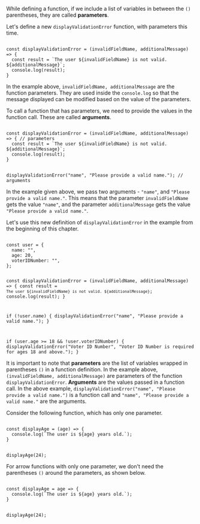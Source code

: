 While defining a function,
if we include a list of variables
in between the `()` parentheses,
they are called **parameters**.

Let's define a new
`displayValidationError` function,
with parameters this time.

<codeblock language="javascript" type="lesson">
<code>
const displayValidationError = (invalidFieldName, additionalMessage) => {
  const result = `The user ${invalidFieldName} is not valid. ${additionalMessage}`;
  console.log(result);
}
</code>
</codeblock>

In the example above,
`invalidFieldName, additionalMessage`
are the function parameters.
They are used inside the
`console.log` so that
the message displayed
can be modified based on
the value of the parameters.

To call a function
that has parameters,
we need to provide the values
in the function call.
These are called **arguments**.

<codeblock language="javascript" type="lesson">
<code>
const displayValidationError = (invalidFieldName, additionalMessage) => { // parameters
  const result = `The user ${invalidFieldName} is not valid. ${additionalMessage}`;
  console.log(result);
}

displayValidationError("name", "Please provide a valid name."); // arguments
</code>
</codeblock>

In the example given above,
we pass two arguments -
`"name"`, and
`"Please provide a valid name."`.
This means that
the parameter `invalidFieldName`
gets the value `"name"`,
and the parameter `additionalMessage`
gets the value
`"Please provide a valid name."`.

Let's use this new definition
of `displayValidationError` in the example
from the beginning of this chapter.

<codeblock language="javascript" type="lesson">
<code>
const user = {
  name: "",
  age: 20,
  voterIDNumber: "",
};

const displayValidationError = (invalidFieldName, additionalMessage) => {
  const result = `The user ${invalidFieldName} is not valid. ${additionalMessage}`;
  console.log(result);
}

if (!user.name) {
  displayValidationError("name", "Please provide a valid name.");
}

if (user.age >= 18 && !user.voterIDNumber) {
  displayValidationError("Voter ID Number", "Voter ID Number is required for ages 18 and above.");
}
</code>
</codeblock>

It is important to note that
**parameters** are the list of variables
wrapped in parentheses `()`
in a function definition.
In the example above,
`(invalidFieldName, additionalMessage)`
are parameters of the function `displayValidationError`.
**Arguments** are the values passed
in a function call.
In the above example,
`displayValidationError("name", "Please provide a valid name.")`
is a function call
and
`"name", "Please provide a valid name."`
are the arguments.

Consider the following function,
which has only one parameter.

<codeblock language="javascript" type="lesson">
<code>
const displayAge = (age) => {
  console.log(`The user is ${age} years old.`);
}

displayAge(24);
</code>
</codeblock>

For arrow functions
with only one parameter,
we don't need the
parentheses `()`
around the parameters,
as shown below.

<codeblock language="javascript" type="lesson">
<code>
const displayAge = age => {
  console.log(`The user is ${age} years old.`);
}

displayAge(24);
</code>
</codeblock>